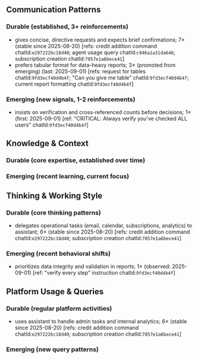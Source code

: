## Communication Patterns
### Durable (established, 3+ reinforcements)
- gives concise, directive requests and expects brief confirmations; 7× (stable since 2025-08-20) [refs: credit addition command chatId:`e297222bc18d40`; agent usage query chatId:`c946a1a31da646`; subscription creation chatId:`7857e1a6bece41`]
- prefers tabular format for data-heavy reports; 3× (promoted from emerging) (last: 2025-09-01) [refs: request for tables chatId:`9fd3ecf40d4b4f`; "Can you give me table" chatId:`9fd3ecf40d4b4f`; current report formatting chatId:`9fd3ecf40d4b4f`]

### Emerging (new signals, 1-2 reinforcements)
- insists on verification and cross-referenced counts before decisions; 1× (first: 2025-09-01) [ref: "CRITICAL: Always verify you've checked ALL users" chatId:`9fd3ecf40d4b4f`]

## Knowledge & Context
### Durable (core expertise, established over time)

### Emerging (recent learning, current focus)

## Thinking & Working Style
### Durable (core thinking patterns)
- delegates operational tasks (email, calendar, subscriptions, analytics) to assistant; 6× (stable since 2025-08-20) [refs: credit addition command chatId:`e297222bc18d40`; subscription creation chatId:`7857e1a6bece41`]

### Emerging (recent behavioral shifts)
- prioritizes data integrity and validation in reports; 1× (observed: 2025-09-01) [ref: "verify every step" instruction chatId:`9fd3ecf40d4b4f`]

## Platform Usage & Queries
### Durable (regular platform activities)
- uses assistant to handle admin tasks and internal analytics; 6× (stable since 2025-08-20) [refs: credit addition command chatId:`e297222bc18d40`; subscription creation chatId:`7857e1a6bece41`]

### Emerging (new query patterns)